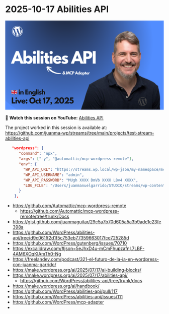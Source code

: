 # 2025-10-17 Abilities API

[![](./thumbnail.png)](https://www.youtube.com/live/m19VM2yIbHU?si=SPlZiVTm1qab-pg9)


🎥 **Watch this session on YouTube:** [Abilities API](https://www.youtube.com/live/m19VM2yIbHU?si=SPlZiVTm1qab-pg9)

The project worked in this session is available at:
https://github.com/juanma-wp/streams/tree/main/projects/test-stream-abilities-api


```json
   "wordpress": {
      "command": "npx",
      "args": ["-y", "@automattic/mcp-wordpress-remote"],
      "env": {
        "WP_API_URL": "https://streams.wp.local/wp-json/my-namespace/mcp",
        "WP_API_USERNAME": "admin",
        "WP_API_PASSWORD": "MUgh XXXX DmVb XXXX L8v4 XXXX",
        "LOG_FILE": "/Users/juanmanuelgarrido/STUDIO/streams/wp-content/mcp-debug.log"
      }
    },
```

- https://github.com/Automattic/mcp-wordpress-remote
  - https://github.com/Automattic/mcp-wordpress-remote/tree/trunk/Docs
- https://gist.github.com/juanmaguitar/29c5a7b70d605a5a3b9ade1c23fe398a
- https://github.com/WordPress/abilities-api/tree/d9c061ff2d1f5c753eb77359663017fce725285d
- https://github.com/WordPress/gutenberg/issues/70710
- https://excalidraw.com/#json=5eJhxD4u-mCmFhupzafnI,7LBF-4AM6XOqKlAmTh0-Ng
- https://freelandev.com/podcast/321-el-futuro-de-la-ia-en-wordpress-con-juanma-garrido/
- https://make.wordpress.org/ai/2025/07/17/ai-building-blocks/
- https://make.wordpress.org/ai/2025/07/17/abilities-api/
  - https://github.com/WordPress/abilities-api/tree/trunk/docs
- https://make.wordpress.org/ai/handbook/
- https://github.com/WordPress/abilities-api/pull/117
- https://github.com/WordPress/abilities-api/issues/111
- https://github.com/WordPress/mcp-adapter
- 